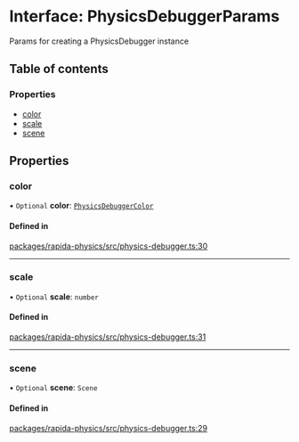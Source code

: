 # Interface: PhysicsDebuggerParams

Params for creating a PhysicsDebugger instance

## Table of contents

### Properties

- [color](PhysicsDebuggerParams.md#color)
- [scale](PhysicsDebuggerParams.md#scale)
- [scene](PhysicsDebuggerParams.md#scene)

## Properties

### color

• `Optional` **color**: [`PhysicsDebuggerColor`](../modules.md#physicsdebuggercolor)

#### Defined in

[packages/rapida-physics/src/physics-debugger.ts:30](https://gitlab.com/rapidajs/rapida/-/blob/795fd7e/packages/rapida-physics/src/physics-debugger.ts#L30)

___

### scale

• `Optional` **scale**: `number`

#### Defined in

[packages/rapida-physics/src/physics-debugger.ts:31](https://gitlab.com/rapidajs/rapida/-/blob/795fd7e/packages/rapida-physics/src/physics-debugger.ts#L31)

___

### scene

• `Optional` **scene**: `Scene`

#### Defined in

[packages/rapida-physics/src/physics-debugger.ts:29](https://gitlab.com/rapidajs/rapida/-/blob/795fd7e/packages/rapida-physics/src/physics-debugger.ts#L29)
